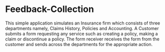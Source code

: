 # Feedback-Collection
This simple application simulates an Insurance firm which consists of three departments namely, Claims History, Policies and Accounting.
A Customer submits a form requesting any service such as creating a policy, making a claim or discontinue a policy. The form receiver receives the form from the customer and sends across the departments for the appropriate action.
